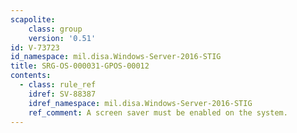 ```yaml
---
scapolite:
    class: group
    version: '0.51'
id: V-73723
id_namespace: mil.disa.Windows-Server-2016-STIG
title: SRG-OS-000031-GPOS-00012
contents:
  - class: rule_ref
    idref: SV-88387
    idref_namespace: mil.disa.Windows-Server-2016-STIG
    ref_comment: A screen saver must be enabled on the system.
---
```


